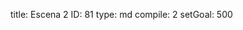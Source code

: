 title:          Escena 2
ID:             81
type:           md
compile:        2
setGoal:        500


